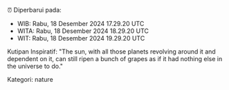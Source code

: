⏰ Diperbarui pada:
- WIB: Rabu, 18 Desember 2024 17.29.20 UTC
- WITA: Rabu, 18 Desember 2024 18.29.20 UTC
- WIT: Rabu, 18 Desember 2024 19.29.20 UTC

Kutipan Inspiratif:
"The sun, with all those planets revolving around it and dependent on it, can still ripen a bunch of grapes as if it had nothing else in the universe to do."


Kategori: nature


